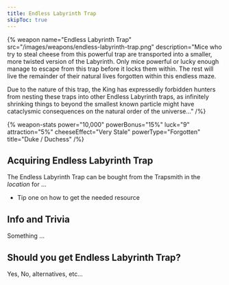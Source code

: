 ```yaml
---
title: Endless Labyrinth Trap
skipToc: true
---
```


{% weapon
 name="Endless Labyrinth Trap"
 src="/images/weapons/endless-labyrinth-trap.png"
 description="Mice who try to steal cheese from this powerful trap are transported into a smaller, more twisted version of the Labyrinth. Only mice powerful or lucky enough manage to escape from this trap before it locks them within. The rest will live the remainder of their natural lives forgotten within this endless maze.

Due to the nature of this trap, the King has expressedly forbidden hunters from nesting these traps into other Endless Labyrinth traps, as infinitely shrinking things to beyond the smallest known particle might have cataclysmic consequences on the natural order of the universe..."
/%}

{% weapon-stats
 power="10,000"
 powerBonus="15%"
 luck="9"
 attraction="5%"
 cheeseEffect="Very Stale"
 powerType="Forgotten"
 title="Duke / Duchess"
/%}

## Acquiring Endless Labyrinth Trap

The Endless Labyrinth Trap can be bought from the Trapsmith in the *location* for ...

- Tip one on how to get the needed resource

## Info and Trivia

Something ...

## Should you get Endless Labyrinth Trap?

Yes, No, alternatives, etc...
